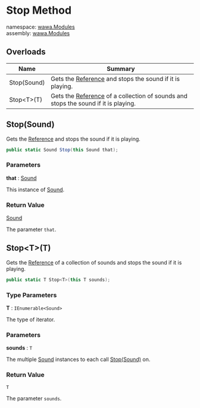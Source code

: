 # Stop Method

namespace: [wawa\.Modules](../../wawa.Modules.md)<br />
assembly: [wawa\.Modules](../../../wawa.Modules.md)



## Overloads

| Name | Summary |
|------|---------|
| Stop\(Sound\) | Gets the [Reference](../../../wawa.Modules/wawa.Modules/Sound/Reference.md) and stops the sound if it is playing\. |
| Stop\<T\>\(T\) | Gets the [Reference](../../../wawa.Modules/wawa.Modules/Sound/Reference.md) of a collection of sounds and stops the sound if it is playing\. |

## Stop\(Sound\)

Gets the [Reference](../../../wawa.Modules/wawa.Modules/Sound/Reference.md) and stops the sound if it is playing\.

```csharp
public static Sound Stop(this Sound that);
```

### Parameters

__that__ : [Sound](../../../wawa.Modules/wawa.Modules/Sound.md)

This instance of [Sound](../../../wawa.Modules/wawa.Modules/Sound.md)\.

### Return Value

[Sound](../../../wawa.Modules/wawa.Modules/Sound.md)

The parameter `that`\.

## Stop\<T\>\(T\)

Gets the [Reference](../../../wawa.Modules/wawa.Modules/Sound/Reference.md) of a collection of sounds and stops the sound if it is playing\.

```csharp
public static T Stop<T>(this T sounds);
```

### Type Parameters

__T__ : `IEnumerable<Sound>`

The type of iterator\.

### Parameters

__sounds__ : `T`

The multiple [Sound](../../../wawa.Modules/wawa.Modules/Sound.md) instances to each call [Stop\(Sound\)](../../../wawa.Modules/wawa.Modules/SoundCore/Stop.md) on\.

### Return Value

`T`

The parameter `sounds`\.

